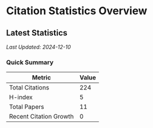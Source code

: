 # Citation Statistics Overview

## Latest Statistics
*Last Updated: 2024-12-10*

### Quick Summary
| Metric | Value |
| ------ | ----- |
| Total Citations | 224 |
| H-index | 5 |
| Total Papers | 11 |
| Recent Citation Growth | 0 |